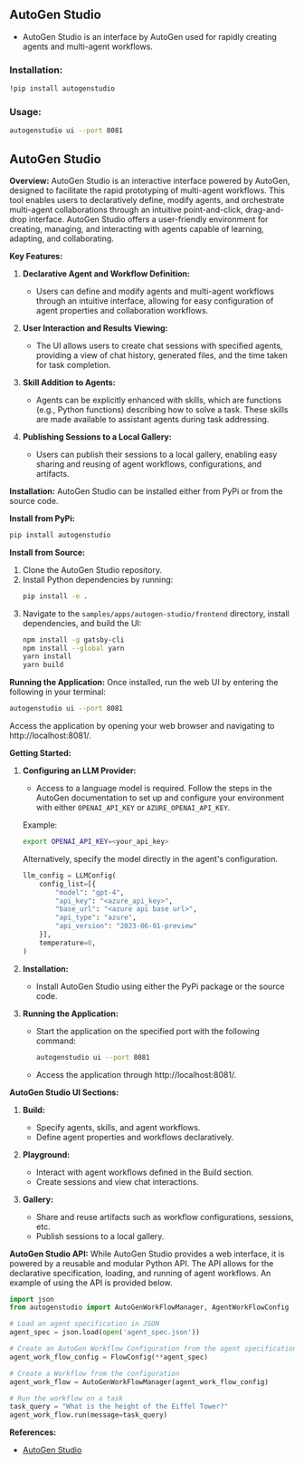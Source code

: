 ## **AutoGen Studio**

- AutoGen Studio is an interface by AutoGen used for rapidly creating agents and multi-agent workflows.

### **Installation:**
```bash
!pip install autogenstudio
```

### **Usage:**
```bash
autogenstudio ui --port 8081
```

## AutoGen Studio

**Overview:**
AutoGen Studio is an interactive interface powered by AutoGen, designed to facilitate the rapid prototyping of multi-agent workflows. This tool enables users to declaratively define, modify agents, and orchestrate multi-agent collaborations through an intuitive point-and-click, drag-and-drop interface. AutoGen Studio offers a user-friendly environment for creating, managing, and interacting with agents capable of learning, adapting, and collaborating.

**Key Features:**
1. **Declarative Agent and Workflow Definition:**
   - Users can define and modify agents and multi-agent workflows through an intuitive interface, allowing for easy configuration of agent properties and collaboration workflows.

2. **User Interaction and Results Viewing:**
   - The UI allows users to create chat sessions with specified agents, providing a view of chat history, generated files, and the time taken for task completion.

3. **Skill Addition to Agents:**
   - Agents can be explicitly enhanced with skills, which are functions (e.g., Python functions) describing how to solve a task. These skills are made available to assistant agents during task addressing.

4. **Publishing Sessions to a Local Gallery:**
   - Users can publish their sessions to a local gallery, enabling easy sharing and reusing of agent workflows, configurations, and artifacts.

**Installation:**
AutoGen Studio can be installed either from PyPi or from the source code.

**Install from PyPi:**
```bash
pip install autogenstudio
```

**Install from Source:**
1. Clone the AutoGen Studio repository.
2. Install Python dependencies by running:
   ```bash
   pip install -e .
   ```
3. Navigate to the `samples/apps/autogen-studio/frontend` directory, install dependencies, and build the UI:
   ```bash
   npm install -g gatsby-cli
   npm install --global yarn
   yarn install
   yarn build
   ```

**Running the Application:**
Once installed, run the web UI by entering the following in your terminal:
```bash
autogenstudio ui --port 8081
```
Access the application by opening your web browser and navigating to http://localhost:8081/.

**Getting Started:**
1. **Configuring an LLM Provider:**
   - Access to a language model is required. Follow the steps in the AutoGen documentation to set up and configure your environment with either `OPENAI_API_KEY` or `AZURE_OPENAI_API_KEY`.

   Example:
   ```bash
   export OPENAI_API_KEY=<your_api_key>
   ```

   Alternatively, specify the model directly in the agent's configuration.

   ```python
   llm_config = LLMConfig(
       config_list=[{
           "model": "gpt-4",
           "api_key": "<azure_api_key>",
           "base_url": "<azure api base url>",
           "api_type": "azure",
           "api_version": "2023-06-01-preview"
       }],
       temperature=0,
   )
   ```

2. **Installation:**
   - Install AutoGen Studio using either the PyPi package or the source code.

3. **Running the Application:**
   - Start the application on the specified port with the following command:
     ```bash
     autogenstudio ui --port 8081
     ```
   - Access the application through http://localhost:8081/.

**AutoGen Studio UI Sections:**

1. **Build:**
   - Specify agents, skills, and agent workflows.
   - Define agent properties and workflows declaratively.

2. **Playground:**
   - Interact with agent workflows defined in the Build section.
   - Create sessions and view chat interactions.

3. **Gallery:**
   - Share and reuse artifacts such as workflow configurations, sessions, etc.
   - Publish sessions to a local gallery.

**AutoGen Studio API:**
While AutoGen Studio provides a web interface, it is powered by a reusable and modular Python API. The API allows for the declarative specification, loading, and running of agent workflows. An example of using the API is provided below.

```python
import json
from autogenstudio import AutoGenWorkFlowManager, AgentWorkFlowConfig

# Load an agent specification in JSON
agent_spec = json.load(open('agent_spec.json'))

# Create an AutoGen Workflow Configuration from the agent specification
agent_work_flow_config = FlowConfig(**agent_spec)

# Create a Workflow from the configuration
agent_work_flow = AutoGenWorkFlowManager(agent_work_flow_config)

# Run the workflow on a task
task_query = "What is the height of the Eiffel Tower?"
agent_work_flow.run(message=task_query)
```

**References:**
- [AutoGen Studio](https://microsoft.github.io/autogen/blog/2023/12/01/AutoGenStudio)